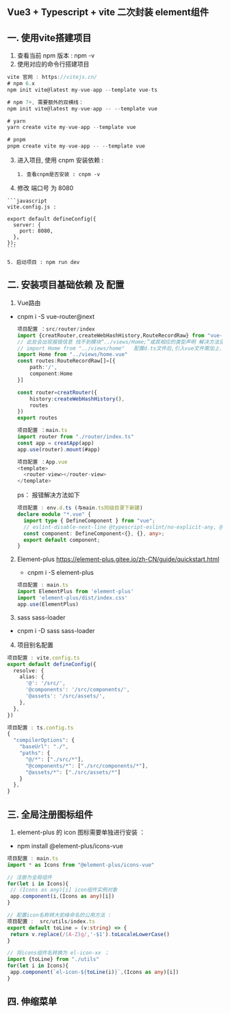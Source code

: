 ##    Vue3 + Typescript + vite 二次封装 element组件

## 一. 使用vite搭建项目 

1. 查看当前 npm 版本 : npm -v
2. 使用对应的命令行搭建项目

```javascript
vite 官网 : https://vitejs.cn/
# npm 6.x
npm init vite@latest my-vue-app --template vue-ts

# npm 7+, 需要额外的双横线：
npm init vite@latest my-vue-app -- --template vue

# yarn
yarn create vite my-vue-app --template vue

# pnpm
pnpm create vite my-vue-app -- --template vue

```

 3. 进入项目, 使用 cnpm 安装依赖 :

    	1. 查看cnpm是否安装 : cnpm -v 

 4.  修改 端口号 为 8080 

    ```javascript
    vite.config.js :
    
    export default defineConfig({
      server: {
        port: 8080,
      },
    });
    ```

  	5. 启动项目 : npm run dev



## 二. 安装项目基础依赖 及 配置

1.  Vue路由 

   - cnpm i -S vue-router@next

     ```typescript
     项目配置 ：src/router/index
     import {creatRouter,createWebHashHistory,RouteRecordRaw} from "vue-router"
     // 此处会出现报错信息 找不到模块“../views/Home;”或其相应的类型声明 解决方法见下方 ps
     // import Home from "../views/home"   配置d.ts文件后,引入vue文件需加上.vue后缀
     import Home from "../views/home.vue"  
     const routes:RouteRecordRaw[]=[{
         path:'/',
         component:Home
     }]
     
     const router=creatRouter({
         history:createWebHashHistory(),
         routes
     })
     export routes
     
     项目配置 ：main.ts
     import router from "./router/index.ts"
     const app = creatApp(app)
     app.use(router).mount(#app)
     
     项目配置 ：App.vue
     <template>
       <router-view></router-view>
     </template>
     ```

     ps： 报错解决方法如下 

     ```typescript
     项目配置 : env.d.ts (与main.ts同级目录下新建)
     declare module "*.vue" {
       import type { DefineComponent } from "vue";
       // eslint-disable-next-line @typescript-eslint/no-explicit-any, @typescript-eslint/ban-types
       const component: DefineComponent<{}, {}, any>;
       export default component;
     }
     ```

     

2. Element-plus  https://element-plus.gitee.io/zh-CN/guide/quickstart.html

   - cnpm i -S element-plus

   ```typescript
   项目配置 : main.ts
   import ElementPlus from 'element-plus'
   import 'element-plus/dist/index.css'
   app.use(ElementPlus)
   ```

   

3.  sass sass-loader

   - cnpm i -D sass sass-loader

   
   
4. 项目别名配置

```typescript
项目配置 : vite.config.ts
export default defineConfig({
  resolve: {
    alias: {
      '@': '/src/',
      '@components': '/src/components/',
      '@assets': '/src/assets/',
    },
  },
})

项目配置 : ts.config.ts
{
  "compilerOptions": {
    "baseUrl": "./",
    "paths": {
      "@/*": ["./src/*"],
      "@components/*": ["./src/components/*"],
      "@assets/*": ["./src/assets/*"]
    }
  },
}

```



## 三.  全局注册图标组件

1.  element-plus 的 icon 图标需要单独进行安装 ：

   - npm install @element-plus/icons-vue

   ```typescript
   项目配置 : main.ts
   import * as Icons from "@element-plus/icons-vue"
   
   // 注册为全局组件
   for(let i in Icons){
   	// (Icons as any)[i] icon组件实例对象
   	app.component(i,(Icons as any)[i])
   }
   
   // 配置icon名称转大驼峰命名的公用方法 :
   项目配置 :  src/utils/index.ts
   export default toLine = (v:string) => {
   	return v.replace(/(A-Z)g/,'-$1').toLocaleLowerCase()
   }
   
   // 将icons组件名转换为 el-icon-xx ； 
   import {toLine} from "./utils"
   for(let i in Icons){
   	app.component(`el-icon-${toLine(i)}`,(Icons as any)[i])
   }
   ```

   ## 四. 伸缩菜单
   
   
